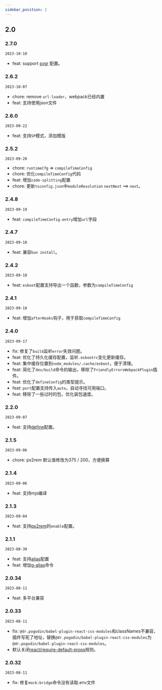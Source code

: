 ```yaml
---
sidebar_position: 2
---
```


## 2.0

### 2.7.0

`2023-10-10`

- feat: support [svgr](/docs/esboot/guides/config#svgr) 配置。

### 2.6.2

`2023-10-07`

- chore: remove `url-loader`，webpack已经内置
- feat: 支持使用json文件

### 2.6.0

`2023-09-22`

- feat: 支持`SP`模式，添加模版

### 2.5.2

`2023-09-20`

- chore: `runtimeCfg` => `compileTimeConfig`
- chore: 优化`compileTimeConfig`代码
- feat: 增加`code-splitting`配置
- chore: 更新`tsconfig.json`中`moduleResolution` `nextNext` ==> `next`。

### 2.4.8

`2023-09-19`

- feat: `compileTimeConfig.entry`增加`url`字段

### 2.4.7

`2023-09-18`

- feat: 兼容`bun install`。

### 2.4.2

`2023-09-18`

- feat: `esboot`配置支持导出一个函数，参数为`compileTimeConfig`

### 2.4.1

`2023-09-18`

- feat: 增加`afterHooks`钩子，用于获取`compileTimeConfig`

### 2.4.0

`2023-09-17`

- fix: 修复了`build`监听`error`失效问题。
- feat: 优化了持久化缓存配置，监听`.esbootrc`变化更新缓存。
- feat: 集中缓存位置到`node_modules/.cache/esboot`，便于清理。
- feat: 简化了`dev/build`命令的输出，移除了`FriendlyErrorsWebpackPlugin`插件。
- feat: 优化了`defineConfig`的类型提示。
- feat: `port`配置支持传入`auto`，自动寻找可用端口。
- feat: 移除了一些过时的包，优化装包速度。

### 2.2.0

`2023-09-07`

- feat: 支持[define](/docs/esboot/guides/config#define)配置。

### 2.1.5

`2023-09-06`

- chore: px2rem 默认值修改为375 / 200，方便换算

### 2.1.4

`2023-09-06`

- feat: 支持mjs编译

### 2.1.3

`2023-09-04`

- feat: 支持[px2rem](/docs/esboot/guides/config#pxtorem)的`enable`配置。

### 2.1.1

`2023-08-30`

- feat: 支持[alias](/docs/esboot/guides/config#alias)配置
- feat: 增加[g-alias](/docs/esboot/guides/command#g-alias)命令

### 2.0.34

`2023-08-11`

- feat: 多平台兼容

### 2.0.33

`2023-08-11`

- fix: `@dr.pogodin/babel-plugin-react-css-modules`和classNames不兼容，插件写死了地址，替换`@dr.pogodin/babel-plugin-react-css-modules`为`@dr.pogodin/babel-plugin-react-css-modules`。
- 默认关闭[react/require-default-props](https://github.com/jsx-eslint/eslint-plugin-react/blob/master/docs/esboot/rules/require-default-props.md)规则。

### 2.0.32

`2023-08-11`

- fix: 修复`mock:bridge`命令没有读取.env文件
